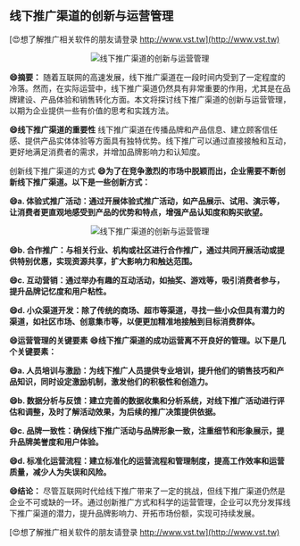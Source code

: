 ## **线下推广渠道的创新与运营管理**

[😍想了解推广相关软件的朋友请登录 http://www.vst.tw](http://www.vst.tw)

 <center><img src="https://vst.tw/MP4/tuiguang/png/6.png" alt="线下推广渠道的创新与运营管理"></center>

**😄摘要：**
随着互联网的高速发展，线下推广渠道在一段时间内受到了一定程度的冷落。然而，在实际运营中，线下推广渠道仍然具有非常重要的作用，尤其是在品牌建设、产品体验和销售转化方面。本文将探讨线下推广渠道的创新与运营管理，以期为企业提供一些有价值的思考和实践方法。

**😄线下推广渠道的重要性**
线下推广渠道在传播品牌和产品信息、建立顾客信任感、提供产品实体体验等方面具有独特优势。线下推广可以通过直接接触和互动，更好地满足消费者的需求，并增加品牌影响力和认知度。

创新线下推广渠道的方式
**😄为了在竞争激烈的市场中脱颖而出，企业需要不断创新线下推广渠道。以下是一些创新方式：**

**😄a. 体验式推广活动：通过开展体验式推广活动，如产品展示、试用、演示等，让消费者更直观地感受到产品的优势和特点，增强产品认知度和购买欲望。**

 <center><img src="https://vst.tw/MP4/tuiguang/png/1.png" alt="线下推广渠道的创新与运营管理"></center>

**😄b. 合作推广：与相关行业、机构或社区进行合作推广，通过共同开展活动或提供特别优惠，实现资源共享，扩大影响力和触达范围。**

**😄c. 互动营销：通过举办有趣的互动活动，如抽奖、游戏等，吸引消费者参与，提升品牌记忆度和用户粘性。**

**😄d. 小众渠道开发：除了传统的商场、超市等渠道，寻找一些小众但具有潜力的渠道，如社区市场、创意集市等，以便更加精准地接触到目标消费群体。**

**😄运营管理的关键要素**
**😄线下推广渠道的成功运营离不开良好的管理。以下是几个关键要素：**

**😄a. 人员培训与激励：为线下推广人员提供专业培训，提升他们的销售技巧和产品知识，同时设定激励机制，激发他们的积极性和创造力。**

**😄b. 数据分析与反馈：建立完善的数据收集和分析系统，对线下推广活动进行评估和调整，及时了解活动效果，为后续的推广决策提供依据。**

**😄c. 品牌一致性：确保线下推广活动与品牌形象一致，注重细节和形象展示，提升品牌美誉度和用户体验。**

**😄d. 标准化运营流程：建立标准化的运营流程和管理制度，提高工作效率和运营质量，减少人为失误和风险。**

**😄结论：**
尽管互联网时代给线下推广带来了一定的挑战，但线下推广渠道仍然是企业不可或缺的一环。通过创新推广方式和科学的运营管理，企业可以充分发挥线下推广渠道的潜力，提升品牌影响力、开拓市场份额，实现可持续发展。

[😍想了解推广相关软件的朋友请登录 http://www.vst.tw](http://www.vst.tw)




